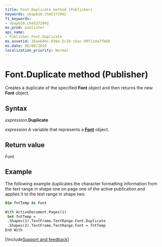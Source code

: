 ```yaml
---
title: Font.Duplicate method (Publisher)
keywords: vbapb10.chm5373992
f1_keywords:
- vbapb10.chm5373992
ms.prod: publisher
api_name:
- Publisher.Font.Duplicate
ms.assetid: 26ae64bc-036e-5c19-cbac-99f11da7fb60
ms.date: 06/08/2019
localization_priority: Normal
---
```



# Font.Duplicate method (Publisher)

Creates a duplicate of the specified **Font** object and then returns the new **Font** object.


## Syntax

_expression_.**Duplicate**

_expression_ A variable that represents a **[Font](Publisher.Font.md)** object.


## Return value

Font


## Example

The following example duplicates the character formatting information from the text range in shape one on page one of the active publication and applies it to the text range in shape two.

```vb
Dim fntTemp As Font 
 
With ActiveDocument.Pages(1) 
 Set fntTemp = _ 
 .Shapes(1).TextFrame.TextRange.Font.Duplicate 
 .Shapes(2).TextFrame.TextRange.Font = fntTemp 
End With
```

[!include[Support and feedback](~/includes/feedback-boilerplate.md)]